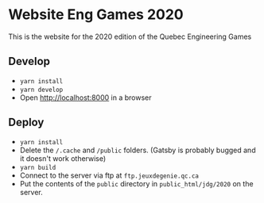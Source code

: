 # Website Eng Games 2020

This is the website for the 2020 edition of the Quebec Engineering Games

## Develop

* `yarn install`
* `yarn develop`
* Open [http://localhost:8000](http://localhost:8000) in a browser

## Deploy

* `yarn install`
* Delete the `/.cache` and `/public` folders. (Gatsby is probably bugged and it doesn't work otherwise)
* `yarn build`
* Connect to the server via ftp at `ftp.jeuxdegenie.qc.ca`
* Put the contents of the `public` directory in `public_html/jdg/2020` on the server.
